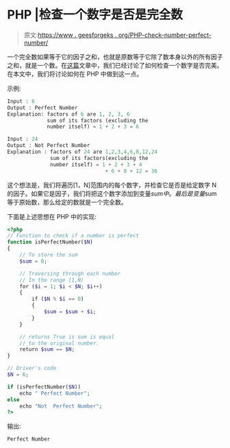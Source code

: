 # PHP |检查一个数字是否是完全数

> 原文:[https://www . geesforgeks . org/PHP-check-number-perfect-number/](https://www.geeksforgeeks.org/php-check-number-perfect-number/)

一个完全数如果等于它的因子之和，也就是原数等于它除了数本身以外的所有因子之和，就是一个数。在[这篇](https://www.geeksforgeeks.org/perfect-number/)文章中，我们已经讨论了如何检查一个数字是否完美。在本文中，我们将讨论如何在 PHP 中做到这一点。

示例:

```php
Input : 6
Output : Perfect Number
Explanation: factors of 6 are 1, 2, 3, 6
             sum of its factors (excluding the 
             number itself) = 1 + 2 + 3 = 6 

Input : 24
Output : Not Perfect Number
Explanation : factors of 24 are 1,2,3,4,6,8,12,24 
              sum of its factors(excluding the 
              number itself) = 1 + 2 + 3 + 4  
                                + 6 + 8 + 12 = 36

```

这个想法是，我们将遍历[1，N]范围内的每个数字，并检查它是否是给定数字 N 的因子。如果它是因子，我们将把这个数字添加到变量$sum 中。最后是变量$sum 等于原始数，那么给定的数就是一个完全数。

下面是上述思想在 PHP 中的实现:

```php
<?php
// Function to check if a number is perfect
function isPerfectNumber($N)
{
    // To store the sum
    $sum = 0;

    // Traversing through each number
    // In the range [1,N)
    for ($i = 1; $i < $N; $i++)
    {
        if ($N % $i == 0)
        {
            $sum = $sum + $i;
        }      
    }

    // returns True is sum is equal
    // to the original number.
    return $sum == $N;
}

// Driver's code
$N = 6;

if (isPerfectNumber($N))
    echo " Perfect Number";
else
    echo "Not  Perfect Number";
?>
```

输出:

```php
Perfect Number

```